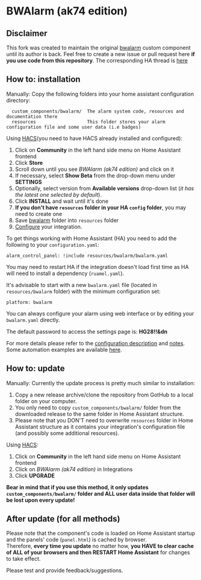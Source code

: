 # BWAlarm (ak74 edition)

## Disclaimer
This fork was created to maintain the original [bwalarm](https://github.com/gazoscalvertos/Hass-Custom-Alarm) custom component until its author is back.
Feel free to create a new issue or pull request here **if you use code from this repository**.
The corresponding HA thread is [here](https://community.home-assistant.io/t/bwalarm-akasma74-edition/113666)

## How to: installation

Manually:
Copy the following folders into your home assistant configuration directory:
```
  custom_components/bwalarm/  The alarm system code, resources and documentation there
  resources                   This folder stores your alarm configuration file and some user data (i.e badges)
```

Using [HACS](https://github.com/custom-components/hacs)(you need to have HACS already installed and configured):
1. Click on **Community** in the left hand side menu on Home Assistant frontend
2. Click **Store**
3. Scroll down until you see _BWAlarm (ak74 edition)_ and  click on it
4. If necessary, select **Show Beta** from the drop-down menu under **SETTINGS**
5. Optionally, select version from **Available versions** drop-down list (_it has the latest one selected by default_).
6. Click **INSTALL** and wait until it's done
7. **If you don't have `resources` folder in your HA `config` folder**, you may need to create one
8. Save [bwalarm](https://github.com/akasma74/Hass-Custom-Alarm/tree/master/resources/) folder into `resources` folder
8. [Configure](https://github.com/akasma74/Hass-Custom-Alarm/blob/master/custom_components/bwalarm/resources/doc/configuration.md) your integration.

To get things working with Home Assistant (HA) you need to add the following to your `configuration.yaml`:
```
alarm_control_panel: !include resources/bwalarm/bwalarm.yaml
```
You may need to restart HA if the integration doesn't load first time as HA will need to install a dependency (`ruamel.yaml`).

It's advisable to start with a new ```bwalarm.yaml``` file (located in ```resources/bwalarm``` folder) with the minimum configuration set:
```
platform: bwalarm
```
You can always configure your alarm using web interface or by editing your ```bwalarm.yaml``` directly.

The default password to access the settings page is: **HG28!!&dn**

For more details please refer to the [configuration description](https://github.com/akasma74/Hass-Custom-Alarm/blob/master/custom_components/bwalarm/resources/doc/configuration.md) and [notes](https://github.com/akasma74/Hass-Custom-Alarm/blob/master/custom_components/bwalarm/resources/doc/notes.md).
Some automation examples are available [here](https://github.com/akasma74/Hass-Custom-Alarm/tree/master/custom_components/bwalarm/resources/doc/examples).

## How to: update

Manually:
Currently the update process is pretty much similar to installation:
1. Copy a new release archive/clone the repository from GotHub to a local folder on your computer.
2. You only need to copy ```custom_components/bwalarm/``` folder from the downloaded release to the same folder in Home Assistant structure.
3. Please note that you DON'T need to overwrite ```resources``` folder in Home Assistant structure as it contains your integration's configuration file (and possibly some additional resources).

Using [HACS](https://github.com/custom-components/hacs):
1. Click on **Community** in the left hand side menu on Home Assistant frontend
2. Click on _BWAlarm (ak74 edition)_ in Integrations
3. Click **UPGRADE**

**Bear in mind that if you use this method, it only updates ```custom_components/bwalarm/``` folder and ALL user data inside that folder will be lost upon every update!**

## After update (for all methods)

Please note that the component's code is loaded on Home Assistant startup and the panels' code (```panel.html```) is cached by browser.  
Therefore, **every time you update** no matter how, **you HAVE to clear cache of ALL of your browsers and then RESTART Home Assistant** for changes to take effect.


Please test and provide feedback/suggestions.

